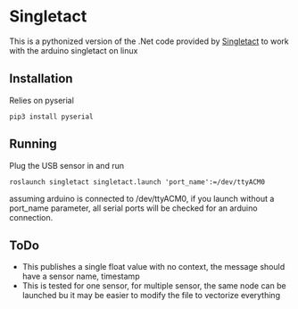# Singletact
This is a pythonized version of the .Net code provided by  [Singletact](https://github.com/SingleTact/NETInterface/blob/master/SingleTactLibrary/ArduinoSingleTactDriver.cs) to work with the arduino singletact on linux

## Installation
Relies on pyserial
```
pip3 install pyserial
```

## Running
Plug the USB sensor in and run
```
roslaunch singletact singletact.launch 'port_name':=/dev/ttyACM0
```
assuming arduino is connected to /dev/ttyACM0, if you launch without a port_name parameter, all serial ports will be checked for an arduino connection. 

## ToDo
 * This publishes a single float value with no context, the message should have a sensor name, timestamp
 * This is tested for one sensor, for multiple sensor, the same node can be launched bu it may be easier to modify the file to vectorize everything
